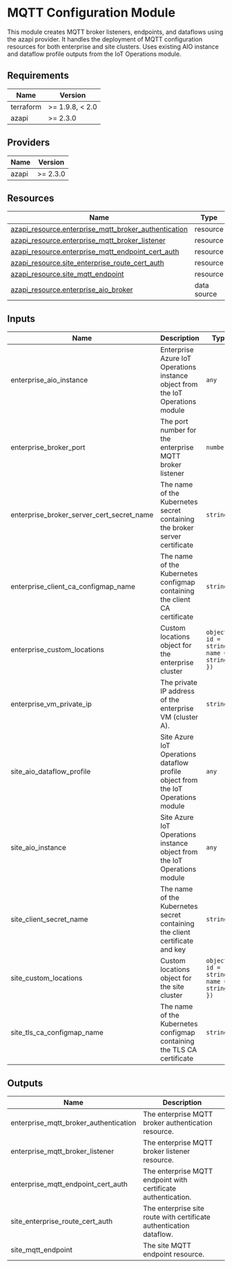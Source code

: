 <!-- BEGIN_TF_DOCS -->
<!-- markdown-table-prettify-ignore-start -->
# MQTT Configuration Module

This module creates MQTT broker listeners, endpoints, and dataflows using the azapi provider.
It handles the deployment of MQTT configuration resources for both enterprise and site clusters.
Uses existing AIO instance and dataflow profile outputs from the IoT Operations module.

## Requirements

| Name | Version |
|------|---------|
| terraform | >= 1.9.8, < 2.0 |
| azapi | >= 2.3.0 |

## Providers

| Name | Version |
|------|---------|
| azapi | >= 2.3.0 |

## Resources

| Name | Type |
|------|------|
| [azapi_resource.enterprise_mqtt_broker_authentication](https://registry.terraform.io/providers/azure/azapi/latest/docs/resources/resource) | resource |
| [azapi_resource.enterprise_mqtt_broker_listener](https://registry.terraform.io/providers/azure/azapi/latest/docs/resources/resource) | resource |
| [azapi_resource.enterprise_mqtt_endpoint_cert_auth](https://registry.terraform.io/providers/azure/azapi/latest/docs/resources/resource) | resource |
| [azapi_resource.site_enterprise_route_cert_auth](https://registry.terraform.io/providers/azure/azapi/latest/docs/resources/resource) | resource |
| [azapi_resource.site_mqtt_endpoint](https://registry.terraform.io/providers/azure/azapi/latest/docs/resources/resource) | resource |
| [azapi_resource.enterprise_aio_broker](https://registry.terraform.io/providers/azure/azapi/latest/docs/data-sources/resource) | data source |

## Inputs

| Name | Description | Type | Default | Required |
|------|-------------|------|---------|:--------:|
| enterprise\_aio\_instance | Enterprise Azure IoT Operations instance object from the IoT Operations module | `any` | n/a | yes |
| enterprise\_broker\_port | The port number for the enterprise MQTT broker listener | `number` | n/a | yes |
| enterprise\_broker\_server\_cert\_secret\_name | The name of the Kubernetes secret containing the broker server certificate | `string` | n/a | yes |
| enterprise\_client\_ca\_configmap\_name | The name of the Kubernetes configmap containing the client CA certificate | `string` | n/a | yes |
| enterprise\_custom\_locations | Custom locations object for the enterprise cluster | ```object({ id = string name = string })``` | n/a | yes |
| enterprise\_vm\_private\_ip | The private IP address of the enterprise VM (cluster A). | `string` | n/a | yes |
| site\_aio\_dataflow\_profile | Site Azure IoT Operations dataflow profile object from the IoT Operations module | `any` | n/a | yes |
| site\_aio\_instance | Site Azure IoT Operations instance object from the IoT Operations module | `any` | n/a | yes |
| site\_client\_secret\_name | The name of the Kubernetes secret containing the client certificate and key | `string` | n/a | yes |
| site\_custom\_locations | Custom locations object for the site cluster | ```object({ id = string name = string })``` | n/a | yes |
| site\_tls\_ca\_configmap\_name | The name of the Kubernetes configmap containing the TLS CA certificate | `string` | n/a | yes |

## Outputs

| Name | Description |
|------|-------------|
| enterprise\_mqtt\_broker\_authentication | The enterprise MQTT broker authentication resource. |
| enterprise\_mqtt\_broker\_listener | The enterprise MQTT broker listener resource. |
| enterprise\_mqtt\_endpoint\_cert\_auth | The enterprise MQTT endpoint with certificate authentication. |
| site\_enterprise\_route\_cert\_auth | The enterprise site route with certificate authentication dataflow. |
| site\_mqtt\_endpoint | The site MQTT endpoint resource. |
<!-- markdown-table-prettify-ignore-end -->
<!-- END_TF_DOCS -->
